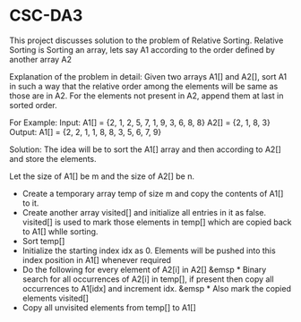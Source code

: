 # CSC-DA3
This project discusses solution to the problem of Relative Sorting.
Relative Sorting is Sorting an array, lets say A1 according to the order defined by another array A2

Explanation of the problem in detail:
Given two arrays A1[] and A2[], sort A1 in such a way that the relative order among the elements will be same as those are in A2. For the elements not present in A2, append them at last in sorted order. 

For Example: 
Input: A1[] = {2, 1, 2, 5, 7, 1, 9, 3, 6, 8, 8}
       A2[] = {2, 1, 8, 3}
Output: A1[] = {2, 2, 1, 1, 8, 8, 3, 5, 6, 7, 9}


Solution: 
The idea will be to sort the A1[] array and then according to A2[] and store the elements.

Let the size of A1[] be m and the size of A2[] be n.

* Create a temporary array temp of size m and copy the contents of A1[] to it.
* Create another array visited[] and initialize all entries in it as false. visited[] is used to mark those elements in temp[] which are copied back to A1[] whlle sorting.
* Sort temp[]
* Initialize the starting index idx as 0. Elements will be pushed into this index position in A1[] whenever required
* Do the following for every element of A2[i] in A2[] 
&emsp * Binary search for all occurrences of A2[i] in temp[], if present then copy all occurrences to A1[idx] and increment idx.
&emsp * Also mark the copied elements visited[]
* Copy all unvisited elements from temp[] to A1[]
